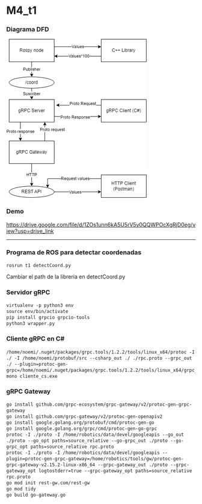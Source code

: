 # M4_t1

### Diagrama DFD
![Diagram](diagramas/DFD_Tarea_Interfases.drawio.png)

### Demo
https://drive.google.com/file/d/1ZOs1unn6kA5U5rV5y0QQWPOcXgRjD0eg/view?usp=drive_link

---
### Programa de ROS para detectar coordenadas
```
rosrun t1 detectCoord.py
```
Cambiar el path de la libreria en detectCoord.py

### Servidor gRPC
```
virtualenv -p python3 env
source env/bin/activate
pip install grpcio grpcio-tools
python3 wrapper.py
```

### Cliente gRPC en C#
```
/home/noemi/.nuget/packages/grpc.tools/1.2.2/tools/linux_x64/protoc -I ./ -I /home/noemi/protobuf/src --csharp_out ./ ./rpc.proto --grpc_out ./ --plugin=protoc-gen-grpc=/home/noemi/.nuget/packages/grpc.tools/1.2.2/tools/linux_x64/grpc_csharp_plugin
mono cliente_cs.exe
```

### gRPC Gateway
```
go install github.com/grpc-ecosystem/grpc-gateway/v2/protoc-gen-grpc-gateway
go install github.com/grpc-gateway/v2/protoc-gen-openapiv2
go install google.golang.org/protobuf/cmd/protoc-gen-go
go install google.golang.org/grpc/cmd/protoc-gen-go-grpc
protoc -I ./proto -I /home/robotics/data/devel/googleapis --go_out ./proto --go_opt paths=source_relative --go-grpc_out ./proto --go-grpc_opt paths=source_relative rpc.proto
protoc -I ./proto -I /home/robotics/data/devel/googleapis --plugin=protoc-gen-grpc-gateway=/home/robotics/tools/gw/protoc-gen-grpc-gateway-v2.15.2-linux-x86_64 --grpc-gateway_out ./proto --grpc-gateway_opt logtostderr=true --grpc-gateway_opt paths=source_relative rpc.proto
go mod init rest-gw.com/rest-gw
go mod tidy
go build go-gateway.go
```
